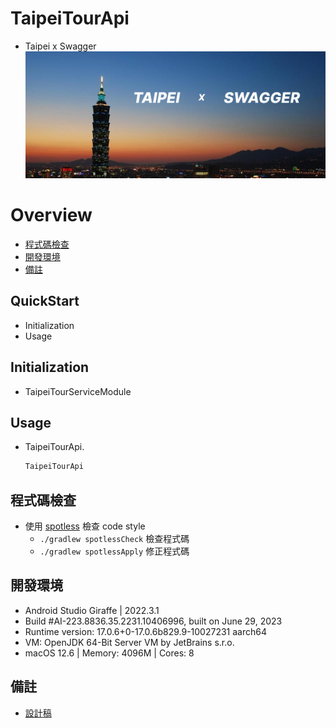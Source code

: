 # TaipeiTourApi
- Taipei x Swagger
  ![](../img/taipei_tour_api.png)

# Overview
- [程式碼檢查](#程式碼檢查)
- [開發環境](#開發環境)
- [備註](#備註)

## QuickStart

- Initialization
- Usage

## Initialization

- TaipeiTourServiceModule

## Usage

- TaipeiTourApi.

  ```kotlin
  TaipeiTourApi
  ```

## 程式碼檢查
- 使用 [spotless](https://github.com/diffplug/spotless "spotless") 檢查 code style
  - `./gradlew spotlessCheck` 檢查程式碼
  - `./gradlew spotlessApply` 修正程式碼

## 開發環境
- Android Studio Giraffe | 2022.3.1
- Build #AI-223.8836.35.2231.10406996, built on June 29, 2023
- Runtime version: 17.0.6+0-17.0.6b829.9-10027231 aarch64
- VM: OpenJDK 64-Bit Server VM by JetBrains s.r.o.
- macOS 12.6 | Memory: 4096M | Cores: 8

## 備註
- [設計稿](https://www.figma.com/file/XZ3fJaUESt5pWt8JuAoxey/TaipeiTour?type=design&node-id=24%3A14&mode=design&t=SfYctFZVMhpSZBvl-1 "Figma")

[TaipeiTourApi]: ../TaipeiTourApi/src/main/java/com/module/taipeitourapi/external/data/TaipeiTourApi.kt
[TaipeiTourServiceModule]: ../TaipeiTourApi/src/main/java/com/module/taipeitourapi/external/di/TaipeiTourServiceModule.kt
